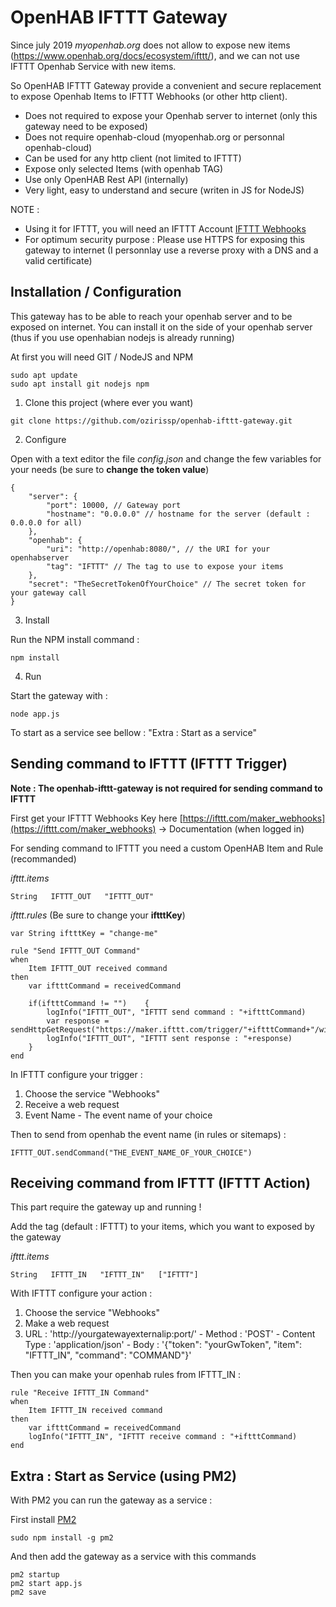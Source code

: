 # OpenHAB IFTTT Gateway

Since july 2019 *myopenhab.org* does not allow to expose new items (https://www.openhab.org/docs/ecosystem/ifttt/), and we can not use IFTTT Openhab Service with new items.

So OpenHAB IFTTT Gateway provide a convenient and secure replacement to expose Openhab Items to IFTTT Webhooks (or other http client).

* Does not required to expose your Openhab server to internet (only this gateway need to be exposed)
* Does not require openhab-cloud (myopenhab.org or personnal openhab-cloud)
* Can be used for any http client (not limited to IFTTT)
* Expose only selected Items (with openhab TAG)
* Use only OpenHAB Rest API (internally)
* Very light, easy to understand and secure (writen in JS for NodeJS)


NOTE :
* Using it for IFTTT, you will need an IFTTT Account [IFTTT Webhooks](https://ifttt.com/maker_webhooks)
* For optimum security purpose : Please use HTTPS for exposing this gateway to internet (I personnlay use a reverse proxy with a DNS and a valid certificate)

## Installation / Configuration

This gateway has to be able to reach your openhab server and to be exposed on internet. You can install it on the side of your openhab server (thus if you use openhabian nodejs is already running)

At first you will need GIT / NodeJS and NPM

```
sudo apt update
sudo apt install git nodejs npm
```

1. Clone this project (where ever you want)
```
git clone https://github.com/ozirissp/openhab-ifttt-gateway.git
```

2. Configure

Open with a text editor the file *config.json* and change the few variables for your needs (be sure to **change the token value**)

```
{
    "server": {
        "port": 10000, // Gateway port
        "hostname": "0.0.0.0" // hostname for the server (default : 0.0.0.0 for all)
    },
    "openhab": {
        "uri": "http://openhab:8080/", // the URI for your openhabserver
        "tag": "IFTTT" // The tag to use to expose your items
    },
    "secret": "TheSecretTokenOfYourChoice" // The secret token for your gateway call
}
```

3. Install

Run the NPM install command :

```
npm install
```

4. Run

Start the gateway with :

```
node app.js
```

To start as a service see bellow : "Extra : Start as a service"


## Sending command to IFTTT (IFTTT Trigger)

**Note : The openhab-ifttt-gateway is not required for sending command to IFTTT**

First get your IFTTT Webhooks Key here [https://ifttt.com/maker_webhooks](https://ifttt.com/maker_webhooks) -> Documentation (when logged in)

For sending command to IFTTT you need a custom OpenHAB Item and Rule (recommanded)

*ifttt.items*
```
String   IFTTT_OUT   "IFTTT_OUT"
```

*ifttt.rules* (Be sure to change your **iftttKey**)
```
var String iftttKey = "change-me"

rule "Send IFTTT_OUT Command"
when
    Item IFTTT_OUT received command
then
    var iftttCommand = receivedCommand

    if(iftttCommand != "")    {
        logInfo("IFTTT_OUT", "IFTTT send command : "+iftttCommand)
        var response = sendHttpGetRequest("https://maker.ifttt.com/trigger/"+iftttCommand+"/with/key/"+iftttKey)        
        logInfo("IFTTT_OUT", "IFTTT sent response : "+response)
    }
end
```

In IFTTT configure your trigger :

1. Choose the service "Webhooks"
2. Receive a web request
3. Event Name - The event name of your choice


Then to send from openhab the event name (in rules or sitemaps) :

```
IFTTT_OUT.sendCommand("THE_EVENT_NAME_OF_YOUR_CHOICE")
```

## Receiving command from IFTTT (IFTTT Action)

This part require the gateway up and running !

Add the tag (default : IFTTT) to your items, which you want to exposed by the gateway

*ifttt.items*
```
String   IFTTT_IN   "IFTTT_IN"   ["IFTTT"]
```

With IFTTT configure your action :

1. Choose the service "Webhooks"
2. Make a web request
3. URL : 'http://yourgatewayexternalip:port/' - Method : 'POST' - Content Type : 'application/json' - Body : '{"token": "yourGwToken", "item": "IFTTT_IN", "command": "COMMAND"}'

Then you can make your openhab rules from IFTTT_IN :

```
rule "Receive IFTTT_IN Command"
when
    Item IFTTT_IN received command
then
    var iftttCommand = receivedCommand
    logInfo("IFTTT_IN", "IFTTT receive command : "+iftttCommand)
end
```

## Extra : Start as Service (using PM2)

With PM2 you can run the gateway as a service :

First install [PM2](https://www.npmjs.com/package/pm2)

`sudo npm install -g pm2`

And then add the gateway as a service with this commands

```
pm2 startup
pm2 start app.js
pm2 save
```